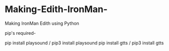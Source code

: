 # Making-Edith-IronMan-
Making IronMan Edith using Python 

pip's required- 

pip install playsound / pip3 install playsound
pip install gtts / pip3 install gtts
